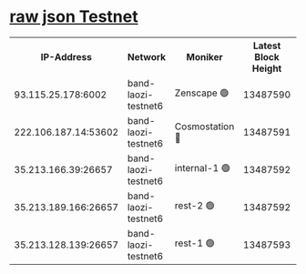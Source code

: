 
[raw json Testnet](https://rpc-check.bandt.stavr.tech/bandt/rpcbandt_result.json)
=

<table><tr><th>IP-Address</th><th>Network</th><th>Moniker</th><th>Latest Block Height</th><th>Earliest Block Height</th><th>Catching Up</th><th>Voting Power</th><th>Scan Time</th></tr><tr><td>93.115.25.178:6002</td><td>band-laozi-testnet6</td><td>Zenscape 🟢</td><td>13487590</td><td>12460001</td><td>False</td><td>0</td><td>2023-12-02T22:07:33.645591491UTC</td></tr><tr><td>222.106.187.14:53602</td><td>band-laozi-testnet6</td><td>Cosmostation 🔴</td><td>13487591</td><td>13177501</td><td>False</td><td>2203223</td><td>2023-12-02T22:07:35.285885302UTC</td></tr><tr><td>35.213.166.39:26657</td><td>band-laozi-testnet6</td><td>internal-1 🟢</td><td>13487592</td><td>13387591</td><td>False</td><td>0</td><td>2023-12-02T22:07:36.533400127UTC</td></tr><tr><td>35.213.189.166:26657</td><td>band-laozi-testnet6</td><td>rest-2 🟢</td><td>13487592</td><td>13387592</td><td>False</td><td>0</td><td>2023-12-02T22:07:37.784061919UTC</td></tr><tr><td>35.213.128.139:26657</td><td>band-laozi-testnet6</td><td>rest-1 🟢</td><td>13487593</td><td>13387593</td><td>False</td><td>0</td><td>2023-12-02T22:07:41.144199851UTC</td></tr></table>

